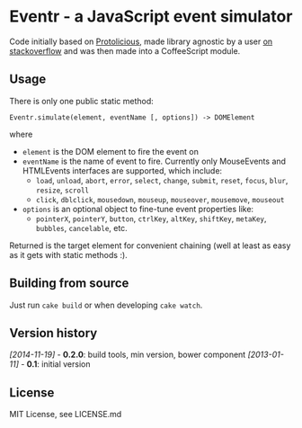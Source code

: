 # Eventr - a JavaScript event simulator


Code initially based on [Protolicious](https://github.com/kangax/protolicious/blob/master/event.simulate.js), made library agnostic by a user [on stackoverflow](http://stackoverflow.com/questions/6157929) and was then made into a CoffeeScript module.

## Usage
There is only one public static method:

```
Eventr.simulate(element, eventName [, options]) -> DOMElement
```
where

- `element` is the DOM element to fire the event on
- `eventName` is the name of event to fire. Currently only MouseEvents and HTMLEvents interfaces are supported, which include:
  - `load`, `unload`, `abort`, `error`, `select`, `change`, `submit`, `reset`, `focus`, `blur`, `resize`, `scroll`
  - `click`, `dblclick`, `mousedown`, `mouseup`, `mouseover`, `mousemove`, `mouseout`
- `options` is an optional object to fine-tune event properties like:
  - `pointerX`, `pointerY`, `button`, `ctrlKey`, `altKey`, `shiftKey`, `metaKey`, `bubbles`, `cancelable`, etc.

Returned is the target element for convenient chaining (well at least as easy as it gets with static methods :).

## Building from source
Just run `cake build` or when developing `cake watch`.

## Version history
*[2014-11-19]* - **0.2.0**: build tools, min version, bower component
*[2013-01-11]* - **0.1**: initial version

## License
MIT License, see LICENSE.md
